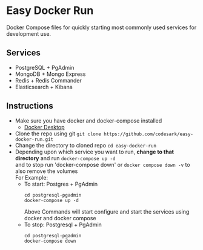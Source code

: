# Easy Docker Run
Docker Compose files for quickly starting most commonly used services for development use. 

## Services

- PostgreSQL + PgAdmin
- MongoDB + Mongo Express
- Redis + Redis Commander
- Elasticsearch + Kibana

## Instructions

- Make sure you have docker and docker-compose installed
    - [Docker Desktop](https://docs.docker.com/get-docker/)
- Clone the repo using git `git clone https://github.com/codesark/easy-docker-run.git`
- Change the directory to cloned repo `cd easy-docker-run`
- Depending upon which service you want to run, **change to that directory** and run `docker-compose up -d` \
  and to stop run 'docker-compose down' or `docker compose down -v` to also remove the volumes \
  For Example:
    - To start: Postgres + PgAdmin 
       ```
       cd postgresql-pgadmin
       docker-compose up -d
       ```
      Above Commands will start configure and start the services using docker and docker compose
    - To stop: Postgresql + PgAdmin
       ```
       cd postgresql-pgadmin
       docker-compose down
       ```

